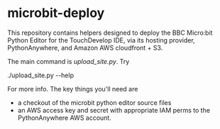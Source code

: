# microbit-deploy

This repository contains helpers designed to deploy the BBC Micro:bit Python Editor for the TouchDevelop IDE, via its hosting provider, PythonAnywhere, and Amazon AWS cloudfront + S3.

The main command is *upload_site.py*.  Try

  ./upload_site.py --help
  
For more info.  The key things you'll need are

* a checkout of the microbit python editor source files
* an AWS access key and secret with appropriate IAM perms to the PythonAnywhere AWS account.
